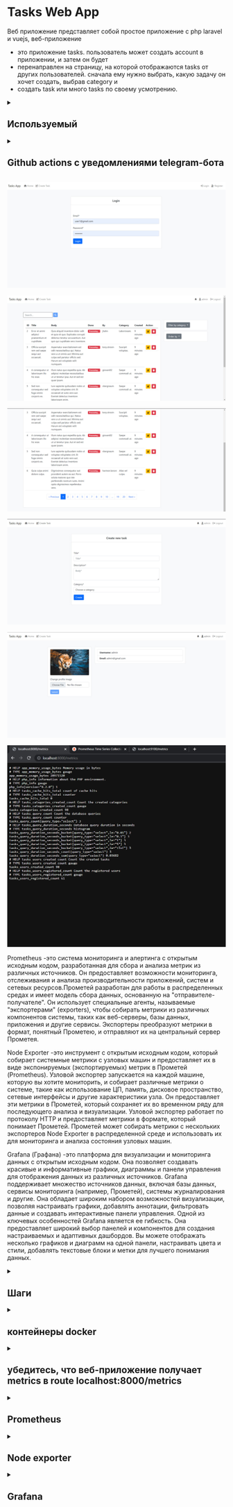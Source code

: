 

# Tasks Web App 


Веб приложение представляет собой простое приложение с php laravel и vuejs, веб-приложение 
- это приложение tasks. пользователь может создать account в приложении, и затем он будет 
- перенаправлен на страницу, на которой отображаются 
tasks от других пользователей. сначала ему нужно выбрать, какую задачу он хочет создать, выбрав category и
- создать task или много tasks по своему усмотрению.


<details>
 <summary><h2>Используемый</h2></summary>

- Laravel
- Php 8
- Docker & docker compose
- VueJs
- Database MySQL
- Nginx
- Prometheus
- Node exporter
- Grafana

</details>


<details>
 <summary><h2>Github actions с уведомлениями telegram-бота </h2></summary>

1. я создал .github/workflows/build.yml для actions
2. 
```bash
 
name: tasks github actions & telegram notifications
on: [push]
jobs:

  build:
    name: Build Push Docker Image
    runs-on: ubuntu-latest
    steps:
      - uses: actions/checkout@master


      - name: Build and Push Docker Image
        run: |
          docker-compose build
          echo ${{ secrets.DOCKERHUB_TOKEN }} | docker login -u ${{ secrets.DOCKERHUB_USERNAME }} --password-stdin
          docker-compose push
        env:
          DOCKER_BUILDKIT: 1



      # Container Security Scanning
      - name: Install Trivy
        run: |
          wget https://github.com/aquasecurity/trivy/releases/download/v0.21.0/trivy_0.21.0_Linux-64bit.tar.gz
          tar zxvf trivy_0.21.0_Linux-64bit.tar.gz
          sudo mv trivy /usr/local/bin/

      - name: Scan Container Image
        run: trivy image ${{ secrets.DOCKERHUB_USERNAME }}/tasks-app:latest\


      # Sending success or failure notifications to Telegram
      - name: Send Notification on Success
        if: success()
        uses: ./
        with:
          to: ${{ secrets.BOT_CHAT_ID }}
          token: ${{ secrets.BOT_TOKEN }}
          message: |
            ✅ CI/CD Completed Successfully!
            New push on branch: ${{ github.ref }}
            Commit Message: ${{ github.event.head_commit.message }}

      - name: Send Notification on Failure
        if: failure()
        uses: ./
        with:
          to: ${{ secrets.BOT_CHAT_ID }}
          token: ${{ secrets.BOT_TOKEN }}
          message: |
            ❌ CI/CD Failed!
            New push on branch: ${{ github.ref }}
            Commit Message: ${{ github.event.head_commit.message }}



```
## Обзор рабочего процесса
Этот автоматизированный рабочий процесс запускается каждый раз, когда в репозитории обнаруживается новое событие push. Он состоит из следующих основных компонентов:

## Задача: Создание и отправка Docker-образа
Эта задача управляет всем процессом CI/CD и включает в себя несколько ключевых этапов:

1. Получение кода:

Извлекается код репозитория, что гарантирует использование последней версии для последующих действий.
2. Установка Trivy:

Trivy, надежный сканер уязвимостей для образов контейнеров, устанавливается в рабочей среде процесса.
3. Создание и отправка Docker-образа:

Создается Docker-образ и далее отправляется с использованием Docker Compose. В этот процесс включается использование учетных данных Docker Hub, безопасно сохраненных как секреты GitHub.
4. Сканирование образа на уязвимости:

Созданный Docker-образ подвергается сканированию на наличие уязвимостей с использованием Trivy. Этот этап помогает обеспечить целостность образа.
5. Уведомление об успешном завершении:

Если процесс создания и отправки Docker-образа успешно завершается, уведомление об успешной работе CI/CD отправляется в указанный канал Telegram. В уведомлении содержится подробная информация о успешной работе CI/CD, новом событии push и связанном с ним комментарии к коммиту.
6. Уведомление об ошибке:

В случае сбоя во время создания Docker-образа или процесса отправки, уведомление об ошибке отправляется в тот же Telegram-канал. Уведомление содержит информацию о статусе сбоя процесса CI/CD, а также соответствующие данные о новом событии push и комментарии к коммиту.
## Как это работает

1. Всякий раз, когда в репозитории происходит новое push-событие, автоматически запускается рабочий процесс GitHub Actions.

2. Задание рабочего процесса координирует задачи создания, отправки и сканирования изображений Docker с помощью Docker Compose и Trivy.

3. В зависимости от результатов процесса CI/CD на указанный Telegram-канал отправляется соответствующее уведомление (об успехе или неудаче).

Внедрив этот рабочий процесс, я могу оптимизировать свой конвейер CI / CD,
повысить безопасность образа Docker за счет тщательного сканирования уязвимостей и
быть в курсе хода моих развертываний с помощью уведомлений Telegram.


2. я создал Dockerfile для github actions





```bash
FROM appleboy/drone-telegram:1.3.9-linux-amd64

COPY entrypoint.sh /entrypoint.sh
RUN chmod +x /entrypoint.sh

WORKDIR /github/workspace

ENTRYPOINT ["/entrypoint.sh"]

```

Этот Dockerfile разработан для использования в GitHub Actions и выполняет следующие действия:

1. Основной образ: appleboy/drone-telegram:1.3.9-linux-amd64.
2. Копирование файлов: Копирует содержимое каталога /var/www/html из образа php_stage в каталог /var/www/html внутри текущего образа.
3. Копирование `entrypoint.sh`: Перемещает файл entrypoint.sh в корневой каталог образа.
4. Назначение прав: Устанавливает исполняемые права на файл entrypoint.sh.
5. Рабочая директория: Устанавливает рабочую директорию как /github/workspace.
6. Точка входа: Задает точку входа для образа как /entrypoint.sh.

В результате данный Dockerfile настраивает образ для использования в GitHub Actions, осуществляя копирование файлов, настройку прав и определение точки входа для выполнения скрипта entrypoint.sh.



3. я создал entrypoint.sh file

```bash
#!/bin/sh
set -eu

export GITHUB="true"

[ -n "$*" ] && export TELEGRAM_MESSAGE="$*"

/bin/drone-telegram

```

Этот скрипт используется как точка входа в Docker-контейнере и предназначен для выполнения определенных действий:

1. Установка переменных окружения: Устанавливает переменную окружения GITHUB в значение true, указывая на выполнение в контексте GitHub.

2. Условное задание сообщения для Telegram: Если переданы аргументы командной строки, то значение переданных аргументов устанавливается в переменную окружения TELEGRAM_MESSAGE.

3. Запуск `/bin/drone-telegram`: Запускает исполняемый файл /bin/drone-telegram, выполняя последующие действия.

В итоге этот скрипт настраивает окружение, обрабатывает сообщение для Telegram (если указано), и запускает действия с использованием /bin/drone-telegram.

![Prometheus](public/Imgs/img9.png)
![Prometheus](public/Imgs/img1.png)
![Prometheus](public/Imgs/img2.png)
![Prometheus](public/Imgs/img3.png)
![Prometheus](public/Imgs/img4.png)
![Prometheus](public/Imgs/img6.png)
![Prometheus](public/Imgs/img7.png)
![Prometheus](public/Imgs/img8.png)
![Prometheus](public/Imgs/img5.png)


</details>



![Login Page](public/Imgs/tasks1.jpg)

![registration](public/Imgs/tasks3.jpg)

![registration](public/Imgs/tasks4.jpg)

![Login Page](public/Imgs/tasks5.jpg)

![registration](public/Imgs/tasks6.jpg)

![registration](public/Imgs/tasks7.jpg)



Prometheus -это система мониторинга и алертинга с открытым исходным кодом, 
разработанная для сбора и анализа метрик из различных источников. Он предоставляет 
возможности мониторинга, отслеживания и анализа производительности приложений, систем
и сетевых ресурсов.Прометей разработан для работы в распределенных средах и имеет модель сбора данных,
основанную на "отправителе-получателе". Он использует специальные агенты, называемые "экспортерами" (exporters),
чтобы собирать метрики из различных компонентов системы, таких как веб-серверы, базы данных, приложения и 
другие сервисы. Экспортеры преобразуют метрики в формат, понятный Прометею, и отправляют их на центральный
сервер Прометея.

Node Exporter -это инструмент с открытым исходным кодом, который собирает системные метрики
с узловых машин и предоставляет их в виде экспонируемых (экспортируемых) метрик в Прометей (Prometheus).
Узловой экспортер запускается на каждой машине, которую вы хотите мониторить, и собирает различные
метрики о системе, такие как использование ЦП, память, дисковое пространство, сетевые интерфейсы и 
другие характеристики узла. Он предоставляет эти метрики в Прометей, который сохраняет их во временном
ряду для последующего анализа и визуализации. Узловой экспортер работает по протоколу HTTP и предоставляет 
метрики в формате, который понимает Прометей. Прометей может собирать метрики с нескольких экспортеров 
Node Exporter в распределенной среде и использовать их для мониторинга и анализа состояния узловых машин.

Grafana (Графана) -это платформа для визуализации и мониторинга данных с открытым исходным кодом. 
Она позволяет создавать красивые и информативные графики, диаграммы и панели управления для 
отображения данных из различных источников.
Grafana поддерживает множество источников данных, включая базы данных, сервисы 
мониторинга (например, Прометей), системы журналирования и другие. Она обладает широким набором
возможностей визуализации, позволяя настраивать графики, добавлять аннотации, фильтровать данные 
и создавать интерактивные панели управления.
Одной из ключевых особенностей Grafana является ее гибкость. Она предоставляет широкий выбор панелей и
компонентов для создания настраиваемых и адаптивных дашбордов. Вы можете отображать несколько графиков и 
диаграмм на одной панели, настраивать цвета и стили, добавлять текстовые блоки и метки для лучшего понимания данных.



 <details>
 <summary><h2>Шаги</h2></summary>



1. показатели маршрута для конечной точки prometheus

```bash
Route::middleware([RequestsCountMiddleware::class])->group(function () {
    Route::get('/metrics',[PrometheusController::class, 'myMetrics']);
});

```


2. В классе PrometheusController я создал функцию моих metrics
```bash

class PrometheusController extends Controller
{
    public function myMetrics(Request $request)
    {
        DB::connection()->enableQueryLog();
        $collectorRegistry = app(CollectorRegistry::class);

        //memory usage metric
        $memoryUsage = memory_get_usage(true);
        $gauge = $collectorRegistry->getOrRegisterGauge('app', 'memory_usage_bytes', 'Memory usage in bytes');
        $gauge->set($memoryUsage);

        // Count the number of registered users
        $usersRegistered = User::count();
        $gauge = $collectorRegistry->getOrRegisterGauge(
            'tasks',
            'users_registered_count',
            'Count the registered users'
        );
        $gauge->set($usersRegistered);


        // Count the number of created tasks
        $usersRegistered = Task::count();
        $gauge = $collectorRegistry->getOrRegisterGauge(
            'tasks',
            'tasks_created_count',
            'Count the created tasks'
        );
        $gauge->set($usersRegistered);



        // Count the number of created categories
        $usersRegistered = Task::count();
        $gauge = $collectorRegistry->getOrRegisterGauge(
            'tasks',
            'categories_created_count',
            'Count the created categories'
        );
        $gauge->set($usersRegistered);

        // Track cache hits
        $cacheHits = Cache::get('cache_hits', 0);
        $cacheHitsCounter = $collectorRegistry->getOrRegisterCounter(
            'tasks',
            'cache_hits_total',
            'count of cache hits'
        );
        $cacheHitsCounter->incBy($cacheHits);



        $renderer = new RenderTextFormat();
        $result = $renderer->render($collectorRegistry->getMetricFamilySamples());

        return response($result, 200)->header('Content-Type', RenderTextFormat::MIME_TYPE);
    }
}

```
3.я создал middleware для metrics запросов

```bash
 
class RequestsCountMiddleware
{
    private CollectorRegistry $registry;

    public function __construct(CollectorRegistry $registry)
    {
        $this->registry = $registry;
    }

    /**
     * @throws MetricsRegistrationException
     */
    public function handle(Request $request, Closure $next)
    {
        $startTime = microtime(true);

        $response = $next($request);

        $duration = microtime(true) - $startTime;
        $path = $request->getPathInfo();
        $method = $request->getMethod();
        $statusCode = $response->getStatusCode();
        $content = $response->getContent();

        $requestCounter = $this->registry->getOrRegisterCounter(
            'tasks',
            'request_count',
            'Count the number of requests',
            ['path', 'method', 'status_code']
        );
        $requestCounter->incBy(1, [$path, $method, (string) $statusCode]);

        return $response;
    }
}
```

4. Dockerfile
```bash 
FROM php:8.2.0-fpm

# Install system dependencies
RUN apt-get update && apt-get install -y \
    libzip-dev \
    zip \
    libpq-dev \
    libfreetype6-dev \
    libjpeg62-turbo-dev \
    libpng-dev \
    curl \
    && docker-php-ext-install zip pdo_mysql pdo_pgsql

# Install GD extension
RUN docker-php-ext-configure gd --with-freetype --with-jpeg \
    && docker-php-ext-install -j$(nproc) gd

# Install Node.js and npm
RUN curl -fsSL https://deb.nodesource.com/setup_14.x | bash -
RUN apt-get install -y nodejs

# Install Composer
RUN curl -sS https://getcomposer.org/installer | php -- --install-dir=/usr/local/bin --filename=composer

WORKDIR /var/www/html

# Copy application files
COPY . .

# Set max_execution_time
RUN echo "php_value[max_execution_time] = 120" >> /usr/local/etc/php/conf.d/docker-php-max-execution-time.ini

# Install PHP dependencies
RUN composer install

# Install Node.js dependencies and build assets
RUN npm install

```

5. docker-compose.yml контейнеры (tasks , database ,nginx , prometheus , node-exporter, grafana)

```bash
version: '3.8'

networks:
    default:
        external: true
        name: tasks_default

services:
    tasks:
        build:
            context: .
            dockerfile: Dockerfile
        container_name: tasks
        volumes:
            - .:/var/www/html
        depends_on:
            - database
            - prometheus

    nginx:
        image: nginx:latest
        container_name: nginx
        ports:
            - '8000:8000'
        volumes:
            - .:/var/www/html
            - ./Monitor/nginx.conf:/etc/nginx/conf.d/default.conf
        depends_on:
            - tasks


    database:
        image: mysql:8.0
        container_name: database
        ports:
            - '3306:3306'
        environment:
            MYSQL_ROOT_PASSWORD: '${DB_PASSWORD}'
            MYSQL_ROOT_HOST: "%"
            MYSQL_DATABASE: '${DB_DATABASE}'
            MYSQL_PASSWORD: '${DB_PASSWORD}'
        volumes:
            - tasks_mysql_data:/var/lib/mysql

    prometheus:
        image: prom/prometheus
        container_name: prometheus
        ports:
            - "9090:9090"
        volumes:
            - ./Monitor:/etc/Monitor
            - ./Monitor/scrape_config.yml:/etc/Monitor/scrape_config.yml
        command:
            - --config.file=/etc/Monitor/scrape_config.yml
        depends_on:
            - node-exporter


    node-exporter:
        image: prom/node-exporter
        container_name: node-exporter
        ports:
            - "9100:9100"


    grafana:
        image: grafana/grafana
        container_name: grafana
        ports:
            - "3000:3000"
        depends_on:
            - prometheus


```


6. Node Exporter Configuration
```bash
# MySQL Exporter Configuration
[client]
user=root
password=naji123
host=mysql
database=tasks

# MySQL Exporter Collectors
collect[] = "status"
collect[] = "processlist"
collect[] = "performance_schema.events_statements_summary_by_digest"
collect[] = "performance_schema.events_statements_summary_global_by_digest"
collect[] = "performance_schema.events_waits_summary_global_by_event_name"
collect[] = "performance_schema.file_summary_by_event_name"
collect[] = "performance_schema.table_io_waits_summary_by_table"
collect[] = "performance_schema.table_lock_waits_summary_by_table"
collect[] = "performance_schema.table_lock_waits_summary_by_table"
collect[] = "performance_schema.table_statistics"
collect[] = "performance_schema.index_statistics"


```

7. nginx Configuration
```bash
server {
    listen 8000;
    index index.php index.html;
    root /var/www/html/public;

    location / {
        try_files $uri $uri/ /index.php?$query_string;
    }

    location ~ \.php$ {
        fastcgi_pass tasks:9000;
        fastcgi_index index.php;
        fastcgi_param SCRIPT_FILENAME $document_root$fastcgi_script_name;
        include fastcgi_params;
    }
}


```

8.  Node Exporter and Prometheus Configuration
```bash
global:
  scrape_interval: 15s
  scrape_timeout: 10s

scrape_configs:
  - job_name: 'nginx'
    metrics_path: '/metrics'
    static_configs:
      - targets: ['nginx:8000']

  - job_name: 'node-exporter'
    static_configs:
      - targets: [ 'node-exporter:9100' ]


```
</details>


<details>
  <summary><h2>контейнеры docker</h2></summary>

![Login Page](public/Imgs/docker.jpg)

</details>



<details>
  <summary><h2>убедитесь, что веб-приложение получает metrics в route localhost:8000/metrics</h2></summary>

![Login Page](public/Imgs/tasks7.jpg)

</details>

<details>
  <summary><h2>Prometheus</h2></summary>

![Prometheus](public/Imgs/promethesu1.jpg)
![Prometheus](public/Imgs/promethesu2.jpg)
![Prometheus](public/Imgs/promethesu3.jpg)
![Prometheus](public/Imgs/promethesu4.jpg)
![Prometheus](public/Imgs/promethesu5.jpg)
![Prometheus](public/Imgs/promethesu6.jpg)
![Prometheus](public/Imgs/promethesu7.jpg)



</details>

<details>
  <summary><h2>Node exporter </h2></summary>

![mysql-exporter](public/Imgs/node1.jpg)
![mysql-exporter](public/Imgs/node2.jpg)
</details>

<details>
  <summary><h2>Grafana</h2></summary>

![grafana ](public/Imgs/grafana1.jpg)
![grafana ](public/Imgs/grafana2.jpg)
![grafana ](public/Imgs/grafana3.jpg)
![grafana ](public/Imgs/grafana4.jpg)
![grafana ](public/Imgs/grafana5.jpg)
![grafana ](public/Imgs/grafana6.jpg)
![grafana ](public/Imgs/grafana7.jpg)
![grafana ](public/Imgs/grafana8.jpg)
![grafana ](public/Imgs/grafana9.jpg)
</details>
